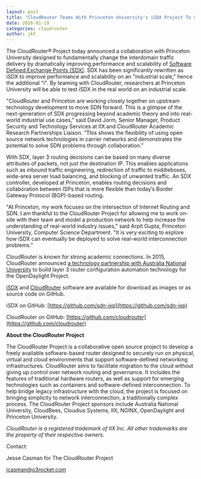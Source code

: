 ```yaml
---
layout: post
title: "CloudRouter Teams With Princeton University's iSDX Project To Solve WAN SDN Scalability Problems"
date: 2016-01-19
categories: cloudrouter
author: jkt
---
```


The CloudRouter® Project today announced a collaboration with Princeton University designed to fundamentally change the interdomain traffic delivery by dramatically improving performance and scalability of [Software Defined Exchange Points (SDX)](http://sdx.cs.princeton.edu/index.html).  SDX has been significantly rewritten as iSDX to improve performance and scalability on an "industrial scale," hence the additional "i".  By teaming with CloudRouter, researchers at Princeton University will be able to test iSDX in the real world on an industrial scale.

"CloudRouter and Princeton are working closely together on upstream technology development to move SDN forward. This is a glimpse of the next-generation of SDX progressing beyond academic theory and into real-world industrial use cases,” said David Jorm, Senior Manager, Product Security and Technology Services at IIX and CloudRouter Academic Research Partnerships Liaison. “This shows the flexibility of using open source network technologies in carrier networks and demonstrates the potential to solve SDN problems through collaboration.”

With SDX, layer 3 routing decisions can be based on many diverse attributes of packets, not just the destination IP. This enables applications such as inbound traffic engineering, redirection of traffic to middleboxes, wide-area server load balancing, and blocking of unwanted traffic. An SDX controller, developed at Princeton, enables routing decisions and collaboration between ISPs that is more flexible than today’s Border Gateway Protocol (BGP)-based routing.

"At Princeton, my work focuses on the intersection of Internet Routing and SDN. I am thankful to the CloudRouter Project for allowing me to work on-site with their team and model a production network to help increase the understanding of real-world industry issues," said Arpit Gupta, Princeton University, Computer Science Department. "It is very exciting to explore how iSDX can eventually be deployed to solve real-world interconnection problems.”

CloudRouter is known for strong academic connections. In 2015, CloudRouter announced [a technology partnership with Australia National University](https://cloudrouter.org/releases/cloudrouter-anu-techlauncher-partnership.html) to build layer 3 router configuration automation technology for the OpenDaylight Project.

[iSDX](https://github.com/sdn-ixp) and [CloudRouter](https://github.com/cloudrouter) software are available for download as images or as source code on GitHub.

iSDX on GitHub: [https://github.com/sdn-ixp](https://github.com/sdn-ixp)

CloudRouter on GitHub: [https://github.com/cloudrouter](https://github.com/cloudrouter)


**About the CloudRouter Project**

The CloudRouter Project is a collaborative open source project to develop a freely available software-based router designed to securely run on physical, virtual and cloud environments that support software-defined networking infrastructures. CloudRouter aims to facilitate migration to the cloud without giving up control over network routing and governance. It includes the features of traditional hardware routers, as well as support for emerging technologies such as containers and software-defined interconnection. To help bridge legacy infrastructure with the cloud, the project is focused on bringing simplicity to network interconnection, a traditionally complex process. The CloudRouter Project sponsors include Australia National University, CloudBees, Cloudius Systems, IIX, NGINX, OpenDaylight and Princeton University.

*CloudRouter is a registered trademark of IIX Inc. All other trademarks are the property of their respective owners.*

Contact:

Jesse Casman for The CloudRouter Project

jcasman@o3rocket.com
